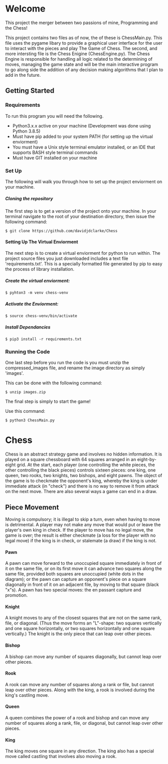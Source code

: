 # Welcome
This project the merger between two passions of mine, Programming and the Chess!

This project contains two files as of now, the of these is ChessMain.py.  This file uses the pygame libary to provide a graphical user interface for the user to interact with the pieces and play The Game of Chess.  The second, and more intersting file is the Chess Enigine (ChessEngine.py).  The Chess Engine is responsible for handling all logic related to the determining of moves, managing the game state and will be the main interactive program to go along side the addition of any decision making algorithms that I plan to add in the future.

## Getting Started
### Requirements
To run this program you will need the following.
- Python3.x.x active on your machine (Development was done using Python 3.8.5)
- Must have pip added to your system PATH (for setting up the virtual enviorment)
- You must have a Unix style terminal emulator installed, or an IDE that supports BASH style terminal commands
- Must have GIT installed on your machine

### Set Up
The following will walk you through how to set up the project enviorment on your machine.
##### Cloning the repository
The first step is to get a version of the project onto your machine.  In your terminal navigate to the root of your destination directory, then issue the following command:
```
$ git clone https://github.com/davidjdclarke/Chess
```
#### Setting Up The Virtual Enviorment
The next step is to create a virtual enviorment for python to run within.  The project source files you just downloaded includes a text file 'requirements.txt'.  This is a specially formatted file generated by pip to easy the process of library installation.

##### Create the virtual enviorment:
```
$ pyhton3 -m venv chess-venv
```

##### Activate the Enviorment:
```
$ source chess-venv/bin/activate
```

##### Install Dependancies 
```
$ pip3 install -r requirements.txt
```
### Running the Code
One last step before you run the code is you must unzip the compressed_images file, and rename the image directory as simply 'images'. 

This can be done with the following command:
```
$ unzip images.zip
```

The final step is simply to start the game!

Use this command:
```
$ python3 ChessMain.py
```

# Chess
Chess is an abstract strategy game and involves no hidden information. It is played on a square chessboard with 64 squares arranged in an eight-by-eight grid. At the start, each player (one controlling the white pieces, the other controlling the black pieces) controls sixteen pieces: one king, one queen, two rooks, two knights, two bishops, and eight pawns. The object of the game is to checkmate the opponent's king, whereby the king is under immediate attack (in "check") and there is no way to remove it from attack on the next move. There are also several ways a game can end in a draw.

## Piece Movement
Moving is compulsory; it is illegal to skip a turn, even when having to move is detrimental. A player may not make any move that would put or leave the player's own king in check. If the player to move has no legal move, the game is over; the result is either checkmate (a loss for the player with no legal move) if the king is in check, or stalemate (a draw) if the king is not.

#### Pawn
A pawn can move forward to the unoccupied square immediately in front of it on the same file, or on its first move it can advance two squares along the same file, provided both squares are unoccupied (white dots in the diagram); or the pawn can capture an opponent's piece on a square diagonally in front of it on an adjacent file, by moving to that square (black "x"s). A pawn has two special moves: the en passant capture and promotion.

#### Knight
A knight moves to any of the closest squares that are not on the same rank, file, or diagonal. (Thus the move forms an "L"-shape: two squares vertically and one square horizontally, or two squares horizontally and one square vertically.) The knight is the only piece that can leap over other pieces.

#### Bishop
A bishop can move any number of squares diagonally, but cannot leap over other pieces.

#### Rook
A rook can move any number of squares along a rank or file, but cannot leap over other pieces. Along with the king, a rook is involved during the king's castling move.

#### Queen
A queen combines the power of a rook and bishop and can move any number of squares along a rank, file, or diagonal, but cannot leap over other pieces.

#### King
The king moves one square in any direction. The king also has a special move called castling that involves also moving a rook.